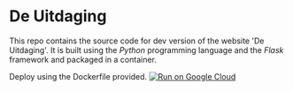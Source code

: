 # De Uitdaging

This repo contains the source code for dev version of the website 'De Uitdaging'.
It is built using the *Python* programming language and the *Flask* framework and packaged in a container.

Deploy using the Dockerfile provided.
[![Run on Google Cloud](https://storage.googleapis.com/cloudrun/button.svg)](https://console.cloud.google.com/cloudshell/editor?shellonly=true&cloudshell_image=gcr.io/cloudrun/button&cloudshell_git_repo=https://github.com/MichielVanthoor/de-uitdaging)
